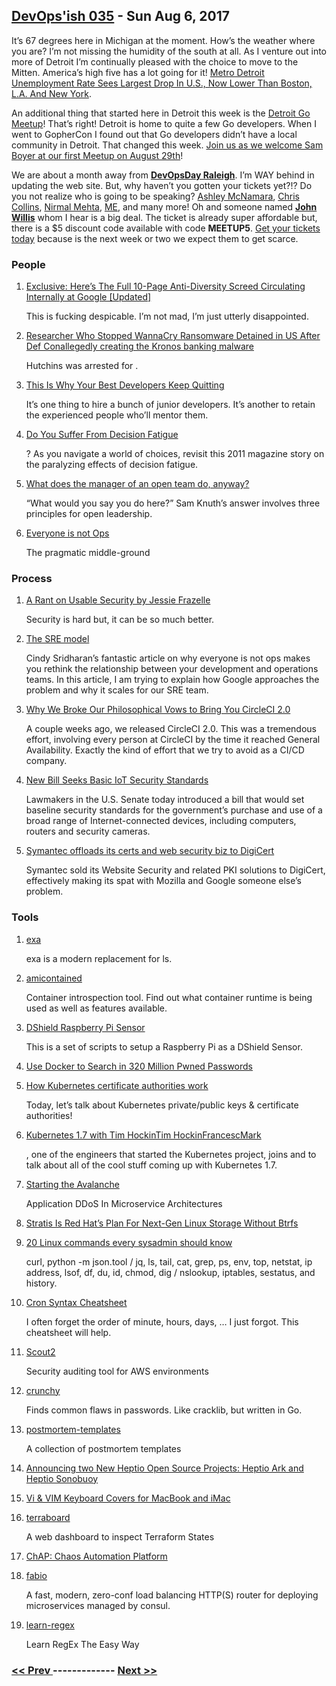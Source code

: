 ## [DevOps'ish 035](https://devopsish.com/035) - Sun Aug 6, 2017

It’s 67 degrees here in Michigan at the moment. How’s the weather where you are? I’m not missing the humidity of the south at all. As I venture out into more of Detroit I’m continually pleased with the choice to move to the Mitten. America’s high five has a lot going for it! <a href="http://www.dailydetroit.com/2017/08/03/metro-detroit-unemployment-rate-sees-largest-drop-u-s-now-lower-boston-l-new-york/">Metro Detroit Unemployment Rate Sees Largest Drop In U.S., Now Lower Than Boston, L.A. And New York</a>.

An additional thing that started here in Detroit this week is the <a href="https://detroitgolang.com/">Detroit Go Meetup</a>! That’s right! Detroit is home to quite a few Go developers. When I went to GopherCon I found out that Go developers didn’t have a local community in Detroit. That changed this week. <a href="https://www.meetup.com/DetroitGolang/events/242260260/">Join us as we welcome Sam Boyer at our first Meetup on August 29th</a>!

We are about a month away from <a href="https://www.devopsdays.org/events/2017-raleigh/welcome/"><strong>DevOpsDay Raleigh</strong></a>. I’m WAY behind in updating the web site. But, why haven’t you gotten your tickets yet?!? Do you not realize who is going to be speaking? <a href="https://twitter.com/ashleymcnamara">Ashley McNamara</a>, <a href="https://twitter.com/chrisindurham">Chris Collins</a>, <a href="https://twitter.com/normalfaults">Nirmal Mehta</a>, <a href="https://chrisshort.net">ME</a>, and many more! Oh and someone named <a href="https://twitter.com/botchagalupe">**John Willis</a>** whom I hear is a big deal. The ticket is already super affordable but, there is a $5 discount code available with code <strong>MEETUP5</strong>. <a href="https://www.eventbrite.com/e/devopsdays-raleigh-2017-tickets-34044332515?aff=es2">Get your tickets today</a> because is the next week or two we expect them to get scarce.

### People

1. [Exclusive: Here’s The Full 10-Page Anti-Diversity Screed Circulating Internally at Google [Updated]](http://gizmodo.com/exclusive-heres-the-full-10-page-anti-diversity-screed-1797564320)

     This is fucking despicable. I’m not mad, I’m just utterly disappointed.
1. [Researcher Who Stopped WannaCry Ransomware Detained in US After Def Conallegedly creating the Kronos banking malware](https://motherboard.vice.com/en_us/article/ywp8k5/researcher-who-stopped-wannacry-ransomware-detained-in-us-after-def-con)

     Hutchins was arrested for .
1. [This Is Why Your Best Developers Keep Quitting](https://www.fastcompany.com/40443084/this-is-why-your-best-developers-keep-quitting)

     It’s one thing to hire a bunch of junior developers. It’s another to retain the experienced people who’ll mentor them.
1. [Do You Suffer From Decision Fatigue](http://www.nytimes.com/2011/08/21/magazine/do-you-suffer-from-decision-fatigue.html?referer=devopsish)

    ? As you navigate a world of choices, revisit this 2011 magazine story on the paralyzing effects of decision fatigue.
1. [What does the manager of an open team do, anyway?](https://opensource.com/open-organization/17/8/what-open-leader-do)

    “What would you say you do here?” Sam Knuth’s answer involves three principles for open leadership.
1. [Everyone is not Ops](https://medium.com/@cindysridharan/the-death-of-ops-is-greatly-exaggerated-ff3bd4a67f24)

     The pragmatic middle-ground
### Process

1. [A Rant on Usable Security by Jessie Frazelle](https://blog.jessfraz.com/post/a-rant-on-usable-security/)

     Security is hard but, it can be so much better.
1. [The SRE model](https://medium.com/@rakyll/the-sre-model-6e19376ef986)

     Cindy Sridharan’s fantastic article on why everyone is not ops makes you rethink the relationship between your development and operations teams. In this article, I am trying to explain how Google approaches the problem and why it scales for our SRE team.
1. [Why We Broke Our Philosophical Vows to Bring You CircleCI 2.0](https://circleci.com/blog/why-we-broke-our-philosophical-vows-to-bring-you-circleci-2-0/)

     A couple weeks ago, we released CircleCI 2.0. This was a tremendous effort, involving every person at CircleCI by the time it reached General Availability. Exactly the kind of effort that we try to avoid as a CI/CD company.
1. [New Bill Seeks Basic IoT Security Standards](http://krebsonsecurity.com/2017/08/new-bill-seeks-basic-iot-security-standards/)

     Lawmakers in the U.S. Senate today introduced a bill that would set baseline security standards for the government’s purchase and use of a broad range of Internet-connected devices, including computers, routers and security cameras.
1. [Symantec offloads its certs and web security biz to DigiCert](https://www.theregister.co.uk/2017/08/03/symantec_q1_2018/)

     Symantec sold its Website Security and related PKI solutions to DigiCert, effectively making its spat with Mozilla and Google someone else’s problem.
### Tools

1. [exa](https://the.exa.website/)

     exa is a modern replacement for ls.
1. [amicontained](https://github.com/jessfraz/amicontained)

     Container introspection tool. Find out what container runtime is being used as well as features available.
1. [DShield Raspberry Pi Sensor](https://github.com/DShield-ISC/dshield)

     This is a set of scripts to setup a Raspberry Pi as a DShield Sensor.
1. [Use Docker to Search in 320 Million Pwned Passwords](https://stefanscherer.github.io/use-docker-to-search-in-320-million-pwned-passwords/)

    
1. [How Kubernetes certificate authorities work](https://jvns.ca/blog/2017/08/05/how-kubernetes-certificates-work/)

     Today, let’s talk about Kubernetes private/public keys & certificate authorities!
1. [Kubernetes 1.7 with Tim HockinTim HockinFrancescMark](https://www.gcppodcast.com/post/episode-88-kubernetes-1-7-with-tim-hockin/)

     , one of the engineers that started the Kubernetes project, joins  and  to talk about all of the cool stuff coming up with Kubernetes 1.7.
1. [Starting the Avalanche](https://medium.com/netflix-techblog/starting-the-avalanche-640e69b14a06)

     Application DDoS In Microservice Architectures
1. [Stratis Is Red Hat’s Plan For Next-Gen Linux Storage Without Btrfs](https://phoronix.com/scan.php?page=news_item&px=Stratis-Red-Hat-Project)

    
1. [20 Linux commands every sysadmin should know](https://opensource.com/article/17/7/20-sysadmin-commands)

     curl, python -m json.tool / jq, ls, tail, cat, grep, ps, env, top, netstat, ip address, lsof, df, du, id, chmod, dig / nslookup, iptables, sestatus, and history.
1. [Cron Syntax Cheatsheet](https://healthchecks.io/docs/cron/)

     I often forget the order of minute, hours, days, … I just forgot. This cheatsheet will help.
1. [Scout2](https://nccgroup.github.io/Scout2/)

     Security auditing tool for AWS environments
1. [crunchy](https://github.com/muesli/crunchy)

     Finds common flaws in passwords. Like cracklib, but written in Go.
1. [postmortem-templates](https://github.com/dastergon/postmortem-templates)

     A collection of postmortem templates
1. [Announcing two New Heptio Open Source Projects: Heptio Ark and Heptio Sonobuoy](https://blog.heptio.com/announcing-two-new-heptio-open-source-projects-heptio-ark-and-heptio-sonobuoy-7cef88a06f8)

    
1. [Vi & VIM Keyboard Covers for MacBook and iMac](https://www.editorskeys.com/products/vi-vim-keyboard-covers-for-macbook-imac)

    
1. [terraboard](https://github.com/camptocamp/terraboard)

     A web dashboard to inspect Terraform States
1. [ChAP: Chaos Automation Platform](https://medium.com/netflix-techblog/chap-chaos-automation-platform-53e6d528371f)

    
1. [fabio](https://github.com/fabiolb/fabio)

     A fast, modern, zero-conf load balancing HTTP(S) router for deploying microservices managed by consul.
1. [learn-regex](https://github.com/zeeshanu/learn-regex)

     Learn RegEx The Easy Way

### [ << Prev ](sreweekly-34.md) ------------- [ Next >> ](sreweekly-36.md)